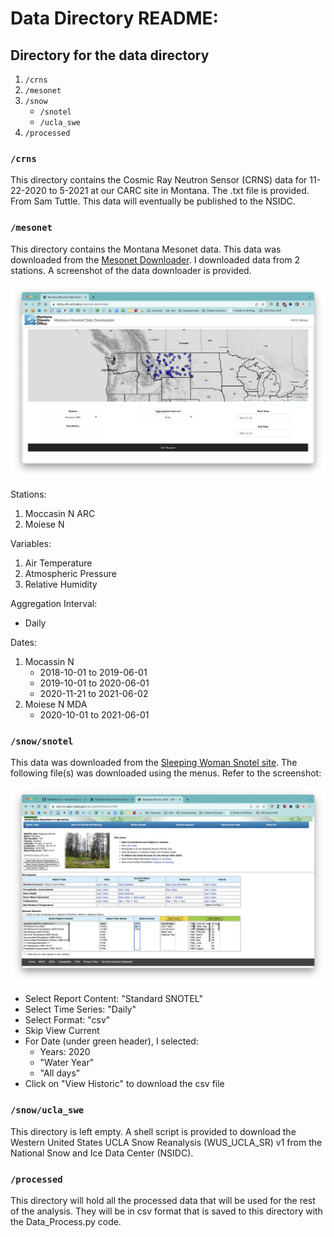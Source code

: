 # Data Directory README:
## Directory for the data directory
1. `/crns`
2. `/mesonet`
3. `/snow`
    -  `/snotel`
    - `/ucla_swe`
4. `/processed`

### `/crns`
This directory contains the Cosmic Ray Neutron Sensor (CRNS) data for 11-22-2020 to 5-2021 at our CARC site in Montana. The .txt file is provided. From Sam Tuttle. This data will eventually be published to the NSIDC.

### `/mesonet`
This directory contains the Montana Mesonet data. This data was downloaded from the [Mesonet Downloader](https://shiny.cfc.umt.edu/mesonet-download/). I downloaded data from 2 stations. A screenshot of the data downloader is provided.

![Mesonet Downloader](../readme_figs/mesonet_downloader.png)

Stations:
1. Moccasin N ARC
2. Moiese N

Variables:
1. Air Temperature
2. Atmospheric Pressure
3. Relative Humidity

Aggregation Interval:
- Daily

Dates:
1. Mocassin N 
    - 2018-10-01 to 2019-06-01
    - 2019-10-01 to 2020-06-01
    - 2020-11-21 to 2021-06-02
2. Moiese N MDA
    - 2020-10-01 to 2021-06-01

### `/snow/snotel`
This data was downloaded from the [Sleeping Woman Snotel site](https://wcc.sc.egov.usda.gov/nwcc/site?sitenum=783). The following file(s) was downloaded using the menus. Refer to the screenshot:

![SNOTEL Downloader](../readme_figs/snotel_downloader.png)

- Select Report Content: "Standard SNOTEL"
- Select Time Series: "Daily"
- Select Format: "csv"
- Skip View Current
- For Date (under green header), I selected:
    - Years: 2020
    - "Water Year"
    - "All days"
- Click on "View Historic" to download the csv file

### `/snow/ucla_swe`
This directory is left empty. A shell script is provided to download the Western United States UCLA Snow Reanalysis (WUS_UCLA_SR) v1 from the National Snow and Ice Data Center (NSIDC).

### `/processed`
This directory will hold all the processed data that will be used for the rest of the analysis. They will be in csv format that is saved to this directory with the Data_Process.py code.